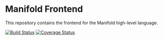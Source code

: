 Manifold Frontend
====

This repository contains the frontend for the Manifold high-level language.

[![Build Status](https://travis-ci.org/manifold-lang/manifold-frontend.svg)](https://travis-ci.org/manifold-lang/manifold-frontend)
[![Coverage Status](https://img.shields.io/coveralls/manifold-lang/manifold-frontend.svg)](https://coveralls.io/r/manifold-lang/manifold-frontend)